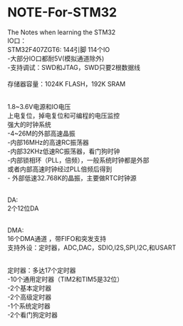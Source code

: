 # NOTE-For-STM32
The Notes when learning the STM32
<br>IO口：
<br>STM32F407ZGT6: 144引脚  114个IO
<br>-大部分IO口都耐5V(模拟通道除外)
<br>-支持调试：SWD和JTAG，SWD只要2根数据线
<br>
<br>存储器容量：1024K FLASH，192K SRAM

<br>1.8~3.6V电源和IO电压
<br> 上电复位，掉电复位和可编程的电压监控
<br> 强大的时钟系统
<br>       -4~26M的外部高速晶振
<br>       -内部16MHz的高速RC振荡器
<br>       -内部32KHz低速RC振荡器，看门狗时钟
<br>       -内部锁相环（PLL，倍频），一般系统时钟都是外部
<br>         或者内部高速时钟经过PLL倍频后得到
<br>       - 外部低速32.768K的晶振，主要做RTC时钟源

<br>DA:
<br>   2个12位DA

<br>DMA:
<br>   16个DMA通道 ，带FIFO和突发支持
<br>   支持外设：定时器，ADC,DAC，SDIO,I2S,SPI,I2C,和USART

<br>定时器：多达17个定时器
<br> -10个通用定时器（TIM2和TIM5是32位）
<br> -2个基本定时器
<br> -2个高级定时器
<br> -1个系统定时器
<br> -2个看门狗定时器

